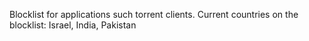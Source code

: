 Blocklist for applications such torrent clients.
Current countries on the blocklist: Israel, India, Pakistan 
